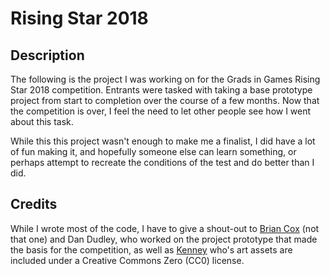 # Rising Star 2018

## Description
The following is the project I was working on for the Grads in Games Rising Star
2018 competition. Entrants were tasked with taking a base prototype project from
start to completion over the course of a few months. Now that the competition is
over, I feel the need to let other people see how I went about this task.

While this this project wasn't enough to make me a finalist, I did have a lot of
fun making it, and hopefully someone else can learn something, or perhaps
attempt to recreate the conditions of the test and do better than I did.

## Credits
While I wrote most of the code, I have to give a shout-out to
[Brian Cox](http://www.briancox.be) (not that one) and Dan Dudley, who worked on
the project prototype that made the basis for the competition, as well as
[Kenney](https://kenney.nl/) who's art assets are included under a Creative
Commons Zero (CC0) license.
